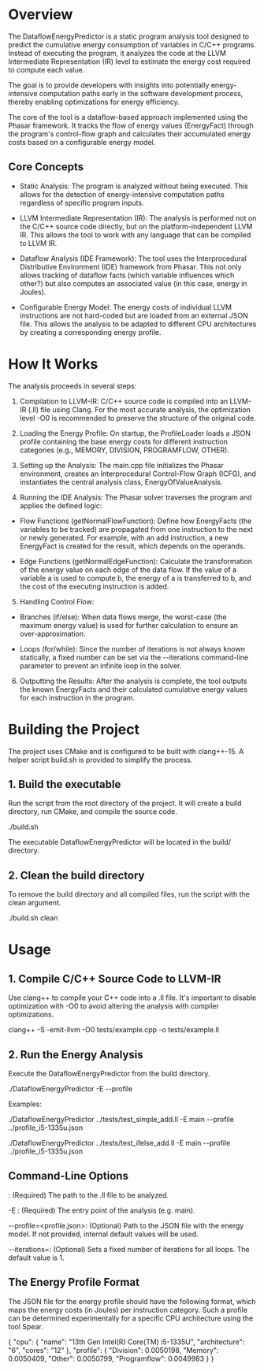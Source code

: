 # Overview
The DataflowEnergyPredictor is a static program analysis tool designed to predict the cumulative energy consumption of variables in C/C++ programs. Instead of executing the program, it analyzes the code at the LLVM Intermediate Representation (IR) level to estimate the energy cost required to compute each value.

The goal is to provide developers with insights into potentially energy-intensive computation paths early in the software development process, thereby enabling optimizations for energy efficiency.

The core of the tool is a dataflow-based approach implemented using the Phasar framework. It tracks the flow of energy values (EnergyFact) through the program's control-flow graph and calculates their accumulated energy costs based on a configurable energy model.

## Core Concepts
- Static Analysis: The program is analyzed without being executed. This allows for the detection of energy-intensive computation paths regardless of specific program inputs.

- LLVM Intermediate Representation (IR): The analysis is performed not on the C/C++ source code directly, but on the platform-independent LLVM IR. This allows the tool to work with any language that can be compiled to LLVM IR.

- Dataflow Analysis (IDE Framework): The tool uses the Interprocedural Distributive Environment (IDE) framework from Phasar. This not only allows tracking of dataflow facts (which variable influences which other?) but also computes an associated value (in this case, energy in Joules).

- Configurable Energy Model: The energy costs of individual LLVM instructions are not hard-coded but are loaded from an external JSON file. This allows the analysis to be adapted to different CPU architectures by creating a corresponding energy profile.

# How It Works
The analysis proceeds in several steps:

1. Compilation to LLVM-IR: C/C++ source code is compiled into an LLVM-IR (.ll) file using Clang. For the most accurate analysis, the optimization level -O0 is recommended to preserve the structure of the original code.

2. Loading the Energy Profile: On startup, the ProfileLoader loads a JSON profile containing the base energy costs for different instruction categories (e.g., MEMORY, DIVISION, PROGRAMFLOW, OTHER).

3. Setting up the Analysis: The main.cpp file initializes the Phasar environment, creates an Interprocedural Control-Flow Graph (ICFG), and instantiates the central analysis class, EnergyOfValueAnalysis.

4. Running the IDE Analysis: The Phasar solver traverses the program and applies the defined logic:

- Flow Functions (getNormalFlowFunction): Define how EnergyFacts (the variables to be tracked) are propagated from one instruction to the next or newly generated. For example, with an add instruction, a new EnergyFact is created for the result, which depends on the operands.

- Edge Functions (getNormalEdgeFunction): Calculate the transformation of the energy value on each edge of the data flow. If the value of a variable a is used to compute b, the energy of a is transferred to b, and the cost of the executing instruction is added.

5. Handling Control Flow:

- Branches (if/else): When data flows merge, the worst-case (the maximum energy value) is used for further calculation to ensure an over-approximation.

- Loops (for/while): Since the number of iterations is not always known statically, a fixed number can be set via the --iterations command-line parameter to prevent an infinite loop in the solver.

6. Outputting the Results: After the analysis is complete, the tool outputs the known EnergyFacts and their calculated cumulative energy values for each instruction in the program.

# Building the Project
The project uses CMake and is configured to be built with clang++-15. A helper script build.sh is provided to simplify the process.

## 1. Build the executable
Run the script from the root directory of the project. It will create a build directory, run CMake, and compile the source code.

./build.sh

The executable DataflowEnergyPredictor will be located in the build/ directory.

## 2. Clean the build directory
To remove the build directory and all compiled files, run the script with the clean argument.

./build.sh clean

# Usage
## 1. Compile C/C++ Source Code to LLVM-IR
Use clang++ to compile your C++ code into a .ll file. It's important to disable optimization with -O0 to avoid altering the analysis with compiler optimizations.

clang++ -S -emit-llvm -O0 tests/example.cpp -o tests/example.ll

## 2. Run the Energy Analysis
Execute the DataflowEnergyPredictor from the build directory.

./DataflowEnergyPredictor <LLVM-IR-File> -E <function-name> --profile <JSON-profile-file>

Examples:

./DataflowEnergyPredictor ../tests/test_simple_add.ll -E main --profile ../profile_i5-1335u.json

./DataflowEnergyPredictor ../tests/test_ifelse_add.ll -E main --profile ../profile_i5-1335u.json

## Command-Line Options
<LLVM-IR-File>: (Required) The path to the .ll file to be analyzed.

-E <function name>: (Required) The entry point of the analysis (e.g. main).

--profile=<profile.json>: (Optional) Path to the JSON file with the energy model. If not provided, internal default values will be used.

--iterations=<N>: (Optional) Sets a fixed number of iterations for all loops. The default value is 1.

## The Energy Profile Format
The JSON file for the energy profile should have the following format, which maps the energy costs (in Joules) per instruction category. Such a profile can be determined experimentally for a specific CPU architecture using the tool Spear.

{
  "cpu": {
    "name": "13th Gen Intel(R) Core(TM) i5-1335U",
    "architecture": "6",
    "cores": "12"
  },
  "profile": {
    "Division": 0.0050198,
    "Memory": 0.0050409,
    "Other": 0.0050799,
    "Programflow": 0.0049983
  }
}
